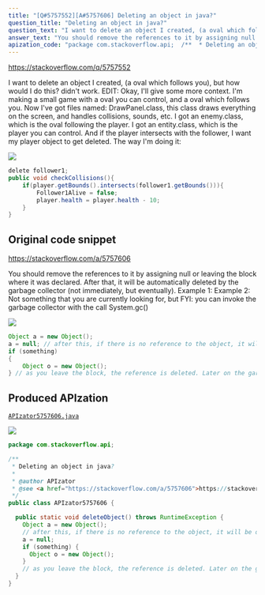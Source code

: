 ```yaml
---
title: "[Q#5757552][A#5757606] Deleting an object in java?"
question_title: "Deleting an object in java?"
question_text: "I want to delete an object I created, (a oval which follows you), but how would I do this? didn't work. EDIT: Okay, I'll give some more context. I'm making a small game with a oval you can control, and a oval which follows you. Now I've got files named: DrawPanel.class, this class draws everything on the screen, and handles collisions, sounds, etc. I got an enemy.class, which is the oval following the player. I got an entity.class, which is the player you can control. And if the player intersects with the follower, I want my player object to get deleted. The way I'm doing it:"
answer_text: "You should remove the references to it by assigning null or leaving the block where it was declared. After that, it will be automatically deleted by the garbage collector (not immediately, but eventually). Example 1: Example 2: Not something that you are currently looking for, but FYI: you can invoke the garbage collector with the call System.gc()"
apization_code: "package com.stackoverflow.api;  /**  * Deleting an object in java?  *  * @author APIzator  * @see <a href=\"https://stackoverflow.com/a/5757606\">https://stackoverflow.com/a/5757606</a>  */ public class APIzator5757606 {    public static void deleteObject() throws RuntimeException {     Object a = new Object();     // after this, if there is no reference to the object, it will be deleted by the garbage collector     a = null;     if (something) {       Object o = new Object();     }     // as you leave the block, the reference is deleted. Later on the garbage collector will delete he object itself.   } }"
---
```


https://stackoverflow.com/q/5757552

I want to delete an object I created, (a oval which follows you), but how would I do this?
didn&#x27;t work.
EDIT:
Okay, I&#x27;ll give some more context. I&#x27;m making a small game with a oval you can control, and a oval which follows you. Now I&#x27;ve got files named: DrawPanel.class, this class draws everything on the screen, and handles collisions, sounds, etc. I got an enemy.class, which is the oval following the player. I got an entity.class, which is the player you can control. And if the player intersects with the follower, I want my player object to get deleted. The way I&#x27;m doing it:


<div class="code-logo"><img src="/stackoverflow.png" /></div>

```java
delete follower1;
public void checkCollisions(){
    if(player.getBounds().intersects(follower1.getBounds())){
        Follower1Alive = false;
        player.health = player.health - 10;
    }
}
```


## Original code snippet

https://stackoverflow.com/a/5757606

You should remove the references to it by assigning null or leaving the block where it was declared. After that, it will be automatically deleted by the garbage collector (not immediately, but eventually).
Example 1:
Example 2:
Not something that you are currently looking for, but FYI: you can invoke the garbage collector with the call System.gc()

<div class="code-logo"><img src="/stackoverflow.png" /></div>

```java
Object a = new Object();
a = null; // after this, if there is no reference to the object, it will be deleted by the garbage collector
if (something)
{
    Object o = new Object(); 
} // as you leave the block, the reference is deleted. Later on the garbage collector will delete he object itself.
```

## Produced APIzation

[`APIzator5757606.java`](https://github.com/pasqualesalza/apization-temp-data/raw/master/search/APIzator5757606.java)

<div class="code-logo"><img src="/apizator.png" /></div>

```java
package com.stackoverflow.api;

/**
 * Deleting an object in java?
 *
 * @author APIzator
 * @see <a href="https://stackoverflow.com/a/5757606">https://stackoverflow.com/a/5757606</a>
 */
public class APIzator5757606 {

  public static void deleteObject() throws RuntimeException {
    Object a = new Object();
    // after this, if there is no reference to the object, it will be deleted by the garbage collector
    a = null;
    if (something) {
      Object o = new Object();
    }
    // as you leave the block, the reference is deleted. Later on the garbage collector will delete he object itself.
  }
}

```